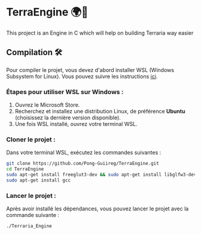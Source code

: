 # TerraEngine 🌍🚀
This project is an Engine in C which will help on building Terraria way easier

## Compilation 🛠️

Pour compiler le projet, vous devez d'abord installer WSL (Windows Subsystem for Linux). Vous pouvez suivre les instructions [ici](https://learn.microsoft.com/fr-fr/windows/wsl/install).

### Étapes pour utiliser WSL sur Windows :

1. Ouvrez le Microsoft Store.
2. Recherchez et installez une distribution Linux, de préférence **Ubuntu** (choisissez la dernière version disponible).
3. Une fois WSL installé, ouvrez votre terminal WSL.

### Cloner le projet :

Dans votre terminal WSL, exécutez les commandes suivantes :

```bash
git clone https://github.com/Pong-Guiireg/TerraEngine.git
cd TerraEngine
sudo apt-get install freeglut3-dev && sudo apt-get install libglfw3-dev libglew-dev libglm-dev
sudo apt-get install gcc
```

### Lancer le projet :

Après avoir installé les dépendances, vous pouvez lancer le projet avec la commande suivante :

```bash
./Terraria_Engine
```
```
